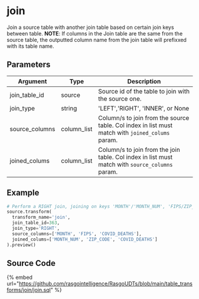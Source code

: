 

# join

Join a source table with another join table based on certain join keys between table. **NOTE**: If columns in the Join table are the same from the source table, the outputted column name from the join table will prefixxed with its table name. 

## Parameters

|    Argument    |    Type     |                                           Description                                            |
| -------------- | ----------- | ------------------------------------------------------------------------------------------------ |
| join_table_id  | source      | Source id of the table to join with the source one.                                              |
| join_type      | string      | 'LEFT','RIGHT', 'INNER', or None                                                                 |
| source_columns | column_list | Column/s to join from the source table. Col index in list must match with `joined_colums` param. |
| joined_colums  | column_list | Column/s to join from the join table. Col index in list must match with `source_columns` param.  |


## Example

```python
# Perform a RIGHT join, joining on keys 'MONTH'/'MONTH_NUM', 'FIPS/ZIP_CODE', and 'COVID_DEATHS'
source.transform(
  transform_name='join',
  join_table_id=363,
  join_type='RIGHT',
  source_columns=['MONTH', 'FIPS', 'COVID_DEATHS'],
  joined_colums=['MONTH_NUM', 'ZIP_CODE', 'COVID_DEATHS']
).preview()
```

## Source Code

{% embed url="https://github.com/rasgointelligence/RasgoUDTs/blob/main/table_transforms/join/join.sql" %}

